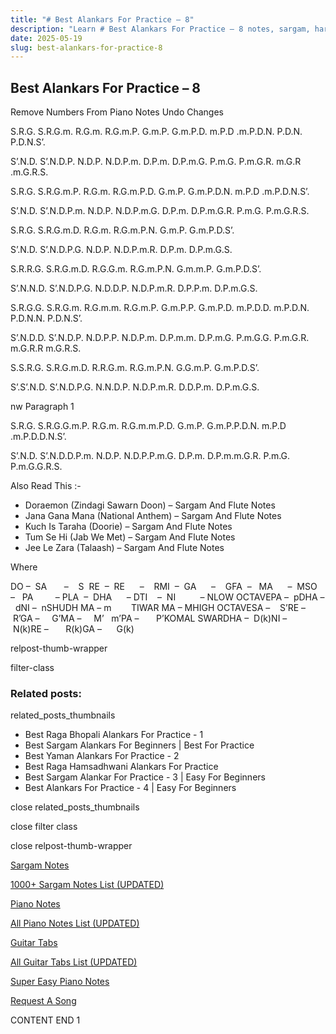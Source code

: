 ```yaml
---
title: "# Best Alankars For Practice – 8"
description: "Learn # Best Alankars For Practice – 8 notes, sargam, harmonium notations and flute notes. Easy step-by-step tutorial for beginners."
date: 2025-05-19
slug: best-alankars-for-practice-8
---
```


## Best Alankars For Practice – 8

Remove Numbers From Piano Notes
Undo Changes



S.R.G. S.R.G.m. R.G.m. R.G.m.P. G.m.P. G.m.P.D. m.P.D .m.P.D.N. P.D.N. P.D.N.S’.

S’.N.D. S’.N.D.P. N.D.P. N.D.P.m. D.P.m. D.P.m.G. P.m.G. P.m.G.R. m.G.R .m.G.R.S.



S.R.G. S.R.G.m.P. R.G.m. R.G.m.P.D. G.m.P. G.m.P.D.N. m.P.D .m.P.D.N.S’.

S’.N.D. S’.N.D.P.m. N.D.P. N.D.P.m.G. D.P.m. D.P.m.G.R. P.m.G. P.m.G.R.S.



S.R.G. S.R.G.m.D. R.G.m. R.G.m.P.N. G.m.P. G.m.P.D.S’.

S’.N.D. S’.N.D.P.G. N.D.P. N.D.P.m.R. D.P.m. D.P.m.G.S.



S.R.R.G. S.R.G.m.D. R.G.G.m. R.G.m.P.N. G.m.m.P. G.m.P.D.S’.

S’.N.N.D. S’.N.D.P.G. N.D.D.P. N.D.P.m.R. D.P.P.m. D.P.m.G.S.



S.R.G.G. S.R.G.m. R.G.m.m. R.G.m.P. G.m.P.P. G.m.P.D. m.P.D.D. m.P.D.N. P.D.N.N. P.D.N.S’.

S’.N.D.D. S’.N.D.P. N.D.P.P. N.D.P.m. D.P.m.m. D.P.m.G. P.m.G.G. P.m.G.R. m.G.R.R m.G.R.S.



S.S.R.G. S.R.G.m.D. R.R.G.m. R.G.m.P.N. G.G.m.P. G.m.P.D.S’.

S’.S’.N.D. S’.N.D.P.G. N.N.D.P. N.D.P.m.R. D.D.P.m. D.P.m.G.S.

nw Paragraph 1



S.R.G. S.R.G.G.m.P. R.G.m. R.G.m.m.P.D. G.m.P. G.m.P.P.D.N. m.P.D .m.P.D.D.N.S’.

S’.N.D. S’.N.D.D.P.m. N.D.P. N.D.P.P.m.G. D.P.m. D.P.m.m.G.R. P.m.G. P.m.G.G.R.S.





Also Read This :-



* Doraemon (Zindagi Sawarn Doon) – Sargam And Flute Notes
* Jana Gana Mana (National Anthem) – Sargam And Flute Notes
* Kuch Is Taraha (Doorie) – Sargam And Flute Notes
* Tum Se Hi (Jab We Met) – Sargam And Flute Notes
* Jee Le Zara (Talaash) – Sargam And Flute Notes

Where



DO –  SA       –    S  RE  –  RE      –    RMI  –  GA      –    GFA  –   MA      –  MSO  –   PA         – PLA  –  DHA      – DTI    –  NI          – NLOW OCTAVEPA –  pDHA –  dNI –  nSHUDH MA – m        TIWAR MA – MHIGH OCTAVESA –    S’RE –     R’GA –     G’MA –     M’   m’PA –       P’KOMAL SWARDHA –  D(k)NI –       N(k)RE –       R(k)GA –      G(k)



relpost-thumb-wrapper

filter-class

### Related posts:

related_posts_thumbnails

* Best Raga Bhopali Alankars For Practice - 1
* Best Sargam Alankars For Beginners | Best For Practice
* Best Yaman Alankars For Practice - 2
* Best Raga Hamsadhwani Alankars For Practice
* Best Sargam Alankar For Practice - 3 | Easy For Beginners
* Best Alankars For Practice - 4 | Easy For Beginners

close related_posts_thumbnails

close filter class

close relpost-thumb-wrapper

[Sargam Notes](https://www.notationsworld.com/sargam-notes.html)

[1000+ Sargam Notes List (UPDATED)](https://www.notationsworld.com/all-songs-list-sargam-notes.html)

[Piano Notes](https://www.notationsworld.com/piano-notes.html)

[All Piano Notes List (UPDATED)](https://www.notationsworld.com/all-songs-list-piano-notes.html)

[Guitar Tabs](https://www.notationsworld.com/guitar-tabs.html)

[All Guitar Tabs List (UPDATED)](https://www.notationsworld.com/all-songs-list-guitar-tabs.html)

[Super Easy Piano Notes](https://studywall.in/)

[Request A Song](https://www.notationsworld.com/request-a-song.html)

CONTENT END 1

